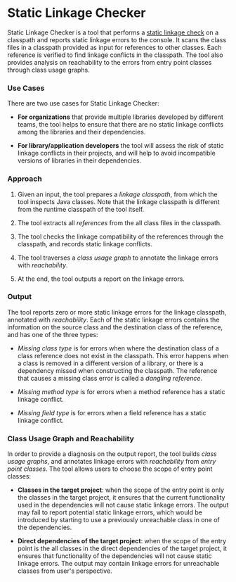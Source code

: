Static Linkage Checker
======================

Static Linkage Checker is a tool that performs a [static linkage check](
../library-best-practices/glossary.md#static-linkage-check) on a classpath
and reports static linkage errors to the console.
It scans the class files in a classpath provided as input for references
to other classes. Each reference is verified to find linkage conflicts
in the classpath.
The tool also provides analysis on reachability to the errors from entry point
classes through class usage graphs.

### Use Cases

There are two use cases for Static Linkage Checker:

-  **For organizations** that provide multiple libraries developed by different teams,
  the tool helps to ensure that there are no static linkage conflicts among the libraries and their
  dependencies.

- **For library/application developers** the tool will assess the risk of static linkage
  conflicts in their projects, and will help to avoid incompatible versions of libraries
  in their dependencies.

### Approach

1. Given an input, the tool prepares a _linkage classpath_, from which the tool inspects Java
  classes.
  Note that the linkage classpath is different from the runtime classpath of the tool itself.

2. The tool extracts all _references_ from the all class files in the classpath.

3. The tool checks the linkage compatibility of the references through the classpath, and records
  static linkage conflicts.
  
4. The tool traverses a _class usage graph_ to annotate the linkage errors with _reachability_.

5. At the end, the tool outputs a report on the linkage errors.

### Output

The tool reports zero or more static linkage errors for the linkage classpath, annotated
with _reachability_. Each of the static linkage errors contains the information on the
source class and the destination class of the reference, and has one of the three types:

  - _Missing class type_ is for errors when where the destination class of a
    class reference does not exist in the classpath. This error
    happens when a class is removed in a different version of a library,
    or there is a dependency missed when constructing the classpath.
    The reference that causes a missing class error is called a _dangling reference_.

  - _Missing method type_ is for errors when a method reference has a static
    linkage conflict.

  - _Missing field type_ is for errors when a field reference has a static
     linkage conflict.
     
### Class Usage Graph and Reachability

In order to provide a diagnosis on the output report, the tool builds _class usage graphs_,
and annotates linkage errors with _reachability_ from _entry point classes_.
The tool allows users to choose the scope of entry point classes:

  - **Classes in the target project**: when the scope of the entry point is only the classes in the
    target project, it ensures that the current functionality used in the dependencies will not
    cause static linkage errors.
    The output may fail to report potential static linkage errors, which would be introduced
    by starting to use a previously unreachable class in one of the dependencies.

  - **Direct dependencies of the target project**: when the scope of the entry point is the all
    classes in the direct dependencies of the target project, it ensures that functionality of the
    dependencies will not cause static linkage errors. The output may contain linkage errors for
    unreachable classes from user's perspective.

